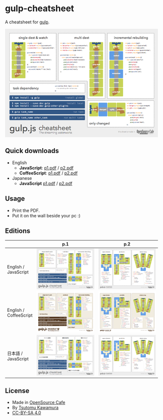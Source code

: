 # gulp-cheatsheet

A cheatsheet for [gulp](https://github.com/gulpjs/gulp).

![en-js-p1](images/en-js-p1.png)

## Quick downloads

- English
	- **JavaScript**: [p1.pdf](https://github.com/osscafe/gulp-cheetsheet/raw/master/dist/en-js-p1.pdf) / [p2.pdf](https://github.com/osscafe/gulp-cheetsheet/raw/master/dist/en-js-p2.pdf)
	- **CoffeeScript**: [p1.pdf](https://github.com/osscafe/gulp-cheetsheet/raw/master/dist/en-coffee-p1.pdf) / [p2.pdf](https://github.com/osscafe/gulp-cheetsheet/raw/master/dist/en-coffee-p2.pdf)
- Japanese
	- **JavaScript** [p1.pdf](https://github.com/osscafe/gulp-cheetsheet/raw/master/dist/ja-js-p1.pdf) / [p2.pdf](https://github.com/osscafe/gulp-cheetsheet/raw/master/dist/ja-js-p2.pdf)


## Usage

- Print the PDF.
- Put it on the wall beside your pc :)


## Editions

|  | p.1 | p.2 |
|----|:--:|:--:|
| English /<br>JavaScript | [![en-js-p1](images/en-js-p1.png)](https://github.com/osscafe/gulp-cheetsheet/raw/master/dist/en-js-p1.pdf) | [![en-js-p2](images/en-js-p2.png)](https://github.com/osscafe/gulp-cheetsheet/raw/master/dist/en-js-p2.pdf) |
| English /<br>CoffeeScript | [![en-coffee-p1](images/en-coffee-p1.png)](https://github.com/osscafe/gulp-cheetsheet/raw/master/dist/en-coffee-p1.pdf) | [![en-coffee-p2](images/en-coffee-p2.png)](https://github.com/osscafe/gulp-cheetsheet/raw/master/dist/en-coffee-p2.pdf) |
| 日本語 /<br>JavaScript | [![ja-js-p1](images/ja-js-p1.png)](https://github.com/osscafe/gulp-cheetsheet/raw/master/dist/ja-js-p1.pdf) | [![ja-js-p2](images/en-js-p2.png)](https://github.com/osscafe/gulp-cheetsheet/raw/master/dist/en-js-p2.pdf) |



## License

- Made in [OpenSource Cafe](http://www.osscafe.net/en/)
- By [Tsutomu Kawamura](https://github.com/cognitom)
- [CC-BY-SA 4.0](http://creativecommons.org/licenses/by-sa/4.0/)
